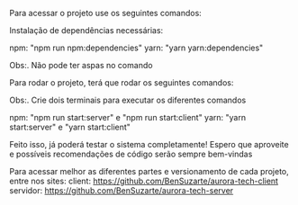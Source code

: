 Para acessar o projeto use os seguintes comandos:

Instalação de dependências necessárias:

npm: "npm run npm:dependencies"
yarn: "yarn yarn:dependencies"

Obs:. Não pode ter aspas no comando

Para rodar o projeto, terá que rodar os seguintes comandos:

Obs:. Crie dois terminais para executar os diferentes comandos

npm: "npm run start:server" e "npm run start:client"
yarn: "yarn start:server" e "yarn start:client"

Feito isso, já poderá testar o sistema completamente!
Espero que aproveite e possíveis recomendações de código serão sempre bem-vindas

Para acessar melhor as diferentes partes e versionamento de cada projeto, entre nos sites:
client: https://github.com/BenSuzarte/aurora-tech-client
servidor: https://github.com/BenSuzarte/aurora-tech-server
